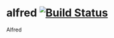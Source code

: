 # alfred [![Build Status](https://travis-ci.org/simulatedsimian/alfred.svg)](https://travis-ci.org/simulatedsimian/alfred)
Alfred
